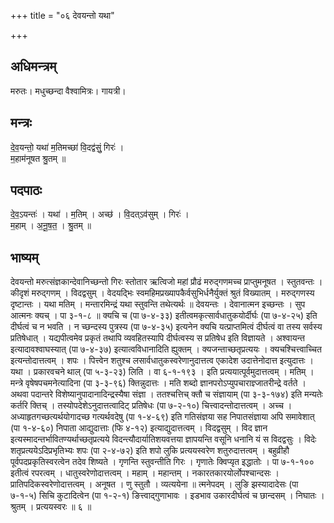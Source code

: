 +++
title = "०६ देवयन्तो यथा"

+++
## अधिमन्त्रम्
मरुतः। मधुच्छन्दा वैश्वामित्रः। गायत्री।

## मन्त्रः
दे॒व॒यन्तो॒ यथा॑ म॒तिमच्छा॑ वि॒दद्व॑सुं॒ गिरः॑ ।  
म॒हाम॑नूषत श्रु॒तम् ॥

## पदपाठः
दे॒व॒ऽयन्तः॑ । यथा॑ । म॒तिम् । अच्छ॑ । वि॒दत्ऽव॑सुम् । गिरः॑ ।  
म॒हाम् । अ॒नू॒ष॒त॒ । श्रु॒तम् ॥

## भाष्यम्
देवयन्तो मरुत्संज्ञकान्देवानिच्छन्तो गिरः स्तोतार ऋत्विजो महां प्रौढं मरुद्गणमच्च प्राप्तुमनूषत । स्तुतवन्तः । कीदृशं मरुद्गणम् । विदद्वसुम् । वेदयद्भिः स्वमहिमप्रख्यापकैर्वसुभिर्धनैर्युक्तं श्रुतं विख्यातम् । मरुद्गणस्य दृष्टान्तः । यथा मतिम् । मन्तारमिन्द्रं यथा स्तुवन्ति तथेत्यर्थः ॥ देवयन्तः । देवानात्मन इच्छन्तः । सुप आत्मनः क्यच् । पा ३-१-८ ॥ क्यचि च (पा ७-४-३३) इतीत्वमकृत्सार्वधातुकयोर्दीर्घः (पा ७-४-२५) इति दीर्घत्वं च न भवति । न च्छन्दस्य पुत्रस्य (पा ७-४-३५) इत्यनेन क्यचि यत्प्राप्तमित्वं दीर्घत्वं वा तस्य सर्वस्य प्रतिषेधात् । यद्यपीत्वमेव प्रकृतं तथापि व्यवहितस्यापि दीर्घत्वस्य स प्रतिषेध इति विज्ञायते । अश्वायन्त इत्यादावश्वाघस्यात् (पा ७-४-३७) इत्यात्वविधानादिति ह्युक्तम् । क्यजन्ताच्छतृप्रत्ययः । क्यचश्चित्त्वाच्चित इत्यन्तोदात्तत्वम् । शपः । पित्त्वेन शतुश्च लसार्वधातुकस्वरेणानुदात्तत्व एकादेश उदात्तेनोदात्त इत्युदात्तः । यथा । प्रकारवचने थाल् (पा ५-३-२३) लिति । वा ६-१-१९३ । इति प्रत्ययात्पूर्वमुदात्तत्वम् । मतिम् । मन्त्रे वृषेषपचमनेत्यादिना (पा ३-३-९६) क्तिन्नुदात्तः । मति शब्दो ज्ञानपरोऽप्युपचाराज्ञ्जातरीन्द्रे वर्तते । अथवा पदान्तरे विशेष्यानुपादानादिन्द्रस्यैषा संज्ञा । ततश्चत्तिच् क्तौ च संज्ञायाम् (पा ३-३-१७४) इति मन्यतेः कर्तरि क्तिच् । तस्योपदेशेऽनुदात्तत्वादिट् प्रतिषेधः (पा ७-२-१०) चित्त्वादन्तोदात्तत्वम् । अच्च । अध्याहृतगच्छत्यर्थयोगादच्छ गत्यर्थवदेषु (पा १-४-६९) इति गतिसंज्ञया सह निपातसंज्ञाया अपि समावेशात् (पा १-४-६०) निपाता आद्युदात्ताः (फि ४-१२) इत्याद्युदात्तत्वम् । विदद्वसुम् । विद ज्ञान इत्यस्मादन्तर्भावितण्यर्थाच्छतृप्रत्यये विदन्त्यौदार्यातिशयवत्तया ज्ञापयन्ति वसूनि धनानि यं स विदद्वसुः । विदेः शतृप्रत्ययेऽदिप्रभृतिभ्यः शपः (पा २-४-७२) इति शपो लुकि प्रत्ययस्वरेण शतुरुदात्तत्वम् । बहुव्रीहौ पूर्वपदप्रकृतिस्वरत्वेन तदेव शिष्यते । गृणन्ति स्तुवन्तीति गिरः । गृणातेः क्विप्यृत इद्धातोः । पा ७-१-१०० इतीत्वं रपरत्वम् । धातुस्वरेणोदात्तत्वम् । महाम् । महान्तम् । नकारतकारयोर्लोपश्चान्दसः । प्रातिपदिकस्वरेणोदात्तत्वम् । अनूषत । णु स्तुतौ । व्यत्ययेना ॥ त्मनेपदम् । लुङि झस्यादादेसः (पा ७-१-५) सिचि कुटादित्वेन (पा १-२-१) ङित्त्वाद्गुणाभावः । इडभाव उकारदीर्घत्वं च छान्दसम् । निघातः । श्रुतम् । प्रत्ययस्वरः ॥ ६ ॥